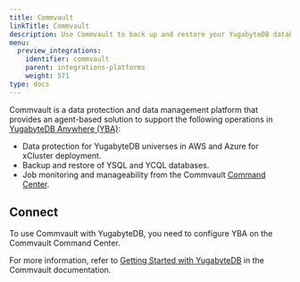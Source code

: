 ```yaml
---
title: Commvault
linkTitle: Commvault
description: Use Commvault to back up and restore your YugabyteDB database.
menu:
  preview_integrations:
    identifier: commvault
    parent: integrations-platforms
    weight: 571
type: docs
---
```


Commvault is a data protection and data management platform that provides an agent-based solution to support the following operations in [YugabyteDB Anywhere (YBA)](../../yugabyte-platform/):

- Data protection for YugabyteDB universes in AWS and Azure for xCluster deployment.
- Backup and restore of YSQL and YCQL databases.
- Job monitoring and manageability from the Commvault [Command Center](https://www.commvault.com/platform/command-center).

## Connect

To use Commvault with YugabyteDB, you need to configure YBA on the Commvault Command Center.

For more information, refer to [Getting Started with YugabyteDB](https://documentation.commvault.com/2024/essential/getting_started_with_yugabytedb.html) in the Commvault documentation.
